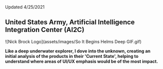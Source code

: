 Updated 4/25/2021

## United States Army, Artificial Intelligence Integration Center (AI2C)

![Nick Brock Logo](assets/images/So It Begins Helms Deep GIF.gif)

**Like a deep underwater explorer, I dove into the unknown, creating an initial analysis of the products in their 'Current State', helping to understand where areas of UI/UX emphasis would be of the most impact.**
